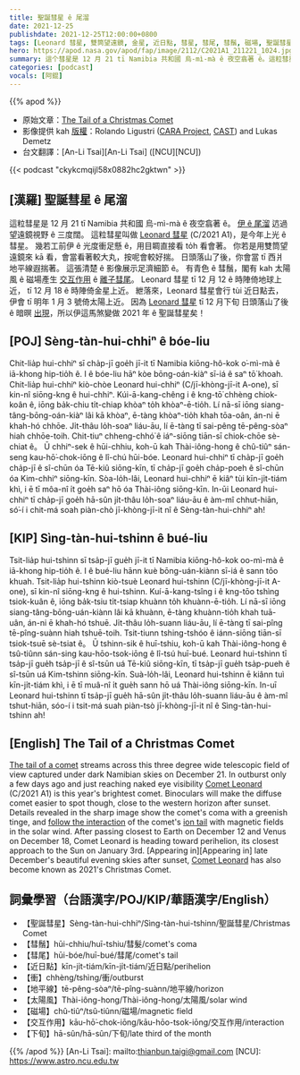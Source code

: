 ```yaml
---
title: 聖誕彗星 ê 尾溜
date: 2021-12-25
publishdate: 2021-12-25T12:00:00+0800
tags: [Leonard 彗星, 雙筒望遠鏡, 金星, 近日點, 彗星, 彗尾, 彗鬚, 磁場, 聖誕彗星, 太陽風]
hero: https://apod.nasa.gov/apod/fap/image/2112/C2021A1_211221_1024.jpg
summary: 這个彗星是 12 月 21 tī Namibia 共和國 烏-mì-mà ê 夜空翕著 ê。這粒彗星叫做 Leonard 彗星 (C/2021 A1)，是今年上光 ê 彗星。
categories: [podcast]
vocals: [阿錕]
---
```


{{% apod %}}

- 原始文章：[The Tail of a Christmas Comet](https://apod.nasa.gov/apod/ap211225.html)
- 影像提供 kah [版權][copyright]：Rolando Ligustri ([CARA Project](http://cara.uai.it/), [CAST](http://www.castfvg.it/)) and Lukas Demetz
- 台文翻譯：[An-Li Tsai][An-Li Tsai] ([NCU][NCU])

{{< podcast "ckykcmqijl58x0882hc2gktwn" >}}

## [漢羅] 聖誕彗星 ê 尾溜
這粒彗星是 12 月 21 tī Namibia 共和國 烏-mì-mà ê 夜空翕著 ê。
[伊 ê 尾溜][The tail of a comet] 迒過望遠鏡視野 ê 三度闊。
這粒彗星叫做 [Leonard 彗星][Comet Leonard 1] (C/2021 A1)，是今年上光 ê 彗星。
幾若工前伊 ê 光度衝足懸 ê，用目睭直接看 to̍h 看會著。
你若是用雙筒望遠鏡來 kā 看，會當看著較大丸，按呢會較好揣。
日頭落山了後，你會當 tī 西爿地平線遐揣著。
這張清楚 ê 影像展示足濟細節 ê。
有青色 ê 彗鬚，閣有 kah 太陽風 ê 磁場產生 [交互作用][follow the interaction] ê [離子彗尾][ion tail]。
Leonard 彗星 tī 12 月 12 ê 時陣倚地球上近， tī 12 月 18 ê 時陣倚金星上近。
紲落來，Leonard 彗星會行 tùi 近日點去，伊會 tī 明年 1 月 3 號倚太陽上近。
因為 [Leonard 彗星][Comet Leonard 2] tī 12 月下旬 日頭落山了後 ê 暗暝 [出現][Appearing in t]，所以伊這馬煞變做 2021 年 ê 聖誕彗星矣！

## [POJ] Sèng-tàn-hui-chhiⁿ ê bóe-liu
Chit-lia̍p hui-chhiⁿ sī cha̍p-jī goe̍h jī-it tī Namibia kiōng-hô-kok o͘-mì-mà ê iā-khong hip-tio̍h ê.
I ê bóe-liu hāⁿ kòe bōng-oán-kiàⁿ sī-iá ê saⁿ tō͘ khoah.
Chit-lia̍p hui-chhiⁿ kiò-chòe Leonard hui-chhiⁿ (C/jī-khòng-jī-it A-one), sī kin-nî siōng-kng ê hui-chhiⁿ.
Kúi-ā-kang-chêng i ê kng-tō͘ chhèng chiok-koân ê, iōng ba̍k-chiu ti̍t-chiap khòaⁿ to̍h khòaⁿ-ē-tio̍h.
Lí nā-sī iōng siang-tâng-bōng-oán-kiàⁿ lâi kā khòaⁿ, ē-tàng khòaⁿ-tio̍h khah tōa-oân, án-ni ē khah-hó chhōe.
Ji̍t-thâu lo̍h-soaⁿ liáu-āu, lí ē-tàng tī sai-pêng tē-pêng-sòaⁿ hiah chhōe-toih.
Chit-tiuⁿ chheng-chhó͘ ê iáⁿ-siōng tiān-sī chiok-chōe sè-chiat ê。
Ū chhiⁿ-sek ê hūi-chhiu, koh-ū kah Thài-iông-hong ê chû-tiûⁿ sán-seng kau-hō͘-chok-iōng ê lî-chú hūi-bóe.
Leonard hui-chhiⁿ tī cha̍p-jī goe̍h cha̍p-jī ê sî-chūn óa Tē-kiû siōng-kīn, tī cha̍p-jī goe̍h cha̍p-poeh ê sî-chūn óa Kim-chhiⁿ siōng-kīn.
Sòa-lo̍h-lâi, Leonard hui-chhiⁿ ē kiâⁿ tùi kīn-ji̍t-tiám khì, i ē tī môa-nî i̍t goe̍h saⁿ hō óa Thài-iông siōng-kīn.
In-ūi Leonard hui-chhiⁿ tī cha̍p-jī goe̍h hā-sûn ji̍t-thâu lo̍h-soaⁿ liáu-āu ê àm-mî chhut-hiān, só͘-í i chit-má soah piàn-chò jī-khòng-jī-it nî ê Sèng-tàn-hui-chhiⁿ ah!

## [KIP] Sìng-tàn-hui-tshinn ê bué-liu
Tsit-lia̍p hui-tshinn sī tsa̍p-jī gue̍h jī-it tī Namibia kiōng-hô-kok oo-mì-mà ê iā-khong hip-tio̍h ê.
I ê bué-liu hānn kuè bōng-uán-kiànn sī-iá ê sann tōo khuah.
Tsit-lia̍p hui-tshinn kiò-tsuè Leonard hui-tshinn (C/jī-khòng-jī-it A-one), sī kin-nî siōng-kng ê hui-tshinn.
Kuí-ā-kang-tsîng i ê kng-tōo tshìng tsiok-kuân ê, iōng ba̍k-tsiu ti̍t-tsiap khuànn to̍h khuànn-ē-tio̍h.
Lí nā-sī iōng siang-tâng-bōng-uán-kiànn lâi kā khuànn, ē-tàng khuànn-tio̍h khah tuā-uân, án-ni ē khah-hó tshuē.
Ji̍t-thâu lo̍h-suann liáu-āu, lí ē-tàng tī sai-pîng tē-pîng-suànn hiah tshuē-toih.
Tsit-tiunn tshing-tshóo ê iánn-siōng tiān-sī tsiok-tsuē sè-tsiat ê。
Ū tshinn-sik ê huī-tshiu, koh-ū kah Thài-iông-hong ê tsû-tiûnn sán-sing kau-hōo-tsok-iōng ê lî-tsú huī-bué.
Leonard hui-tshinn tī tsa̍p-jī gue̍h tsa̍p-jī ê sî-tsūn uá Tē-kiû siōng-kīn, tī tsa̍p-jī gue̍h tsa̍p-pueh ê sî-tsūn uá Kim-tshinn siōng-kīn.
Suà-lo̍h-lâi, Leonard hui-tshinn ē kiânn tuì kīn-ji̍t-tiám khì, i ē tī muâ-nî i̍t gue̍h sann hō uá Thài-iông siōng-kīn.
In-uī Leonard hui-tshinn tī tsa̍p-jī gue̍h hā-sûn ji̍t-thâu lo̍h-suann liáu-āu ê àm-mî tshut-hiān, sóo-í i tsit-má suah piàn-tsò jī-khòng-jī-it nî ê Sìng-tàn-hui-tshinn ah!

## [English] The Tail of a Christmas Comet
[The tail of a comet][The tail of a comet] streams across this three degree wide telescopic field of view captured under dark Namibian skies on December 21.
In outburst only a few days ago and just reaching naked eye visibility [Comet Leonard][Comet Leonard 1] (C/2021 A1) is this year's brightest comet.
Binoculars will make the diffuse comet easier to spot though, close to the western horizon after sunset.
Details revealed in the sharp image show the comet's coma with a greenish tinge, and [follow the interaction][follow the interaction] of the comet's [ion tail][ion tail] with magnetic fields in the solar wind.
After passing closest to Earth on December 12 and Venus on December 18, Comet Leonard is heading toward perihelion, its closest approach to the Sun on January 3rd.
[Appearing in][Appearing in] late December's beautiful evening skies after sunset, [Comet Leonard][Comet Leonard 2] has also become known as 2021's Christmas Comet.

## 詞彙學習（台語漢字/POJ/KIP/華語漢字/English）
- 【聖誕彗星】Sèng-tàn-hui-chhiⁿ/Sìng-tàn-hui-tshinn/聖誕彗星/Christmas Comet
- 【彗鬚】hūi-chhiu/huī-tshiu/彗髮/comet's coma
- 【彗尾】hūi-bóe/huī-bué/彗尾/comet's tail
- 【近日點】kīn-ji̍t-tiám/kīn-ji̍t-tiám/近日點/perihelion
- 【衝】chhèng/tshìng/衝/outburst
- 【地平線】tē-pêng-sòaⁿ/tē-pîng-suànn/地平線/horizon
- 【太陽風】Thài-iông-hong/Thài-iông-hong/太陽風/solar wind
- 【磁場】chû-tiûⁿ/tsû-tiûnn/磁場/magnetic field
- 【交互作用】kāu-hō͘-chok-iōng/kāu-hōo-tsok-iōng/交互作用/interaction
- 【下旬】hā-sûn/hā-sûn/下旬/late third of the month

{{% /apod %}}
[An-Li Tsai]: mailto:thianbun.taigi@gmail.com
[NCU]: https://www.astro.ncu.edu.tw

[copyright]: https://apod.nasa.gov/apod/fap/lib/about_apod.html#srapply

[The tail of a comet]:https://solarsystem.nasa.gov/asteroids-comets-and-meteors/comets/overview/
[Comet Leonard 1]:https://earthsky.org/astronomy-essentials/comet-leonard-might-become-2021s-brightest-2022/
[follow the interaction]:https://stereo.gsfc.nasa.gov/news/cometleonard.shtml
[ion tail]:https://astronomy.swin.edu.au/cosmos/c/Cometary+Gas+Tail
[Appearing in e]:https://apod.nasa.gov/apod/ap211223.html
[Appearing in t]:https://apod.tw/daily/20211223/
[Comet Leonard 2]:https://www.planetary.org/articles/how-to-see-comet-leonard
